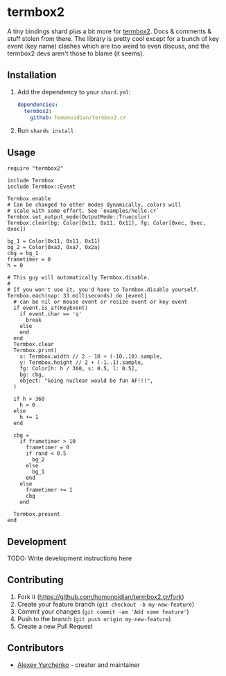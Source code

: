 # termbox2

A tiny bindings shard plus a bit more for [termbox2](https://github.com/termbox/termbox2).
Docs & comments & stuff stolen from there. The library is pretty cool except for a bunch
of key event (key name) clashes which are too weird to even discuss, and the termbox2 devs
aren't those to blame (it seems).

## Installation

1. Add the dependency to your `shard.yml`:

   ```yaml
   dependencies:
     termbox2:
       github: homonoidian/termbox2.cr
   ```

2. Run `shards install`

## Usage

```crystal
require "termbox2"

include Termbox
include Termbox::Event

Termbox.enable
# Can be changed to other modes dynamically, colors will
# scale with some effort. See `examples/hello.cr`
Termbox.set_output_mode(OutputMode::Truecolor)
Termbox.clear(bg: Color[0x11, 0x11, 0x11], fg: Color[0xec, 0xec, 0xec])

bg_1 = Color[0x11, 0x11, 0x11]
bg_2 = Color[0xa3, 0xa7, 0x2a]
cbg = bg_1
frametimer = 0
h = 0

# This guy will automatically Termbox.disable.
#
# If you won't use it, you'd have to Termbox.disable yourself.
Termbox.each(nap: 33.milliseconds) do |event|
  # can be nil or mouse event or resize event or key event
  if event.is_a?(KeyEvent)
    if event.char == 'q'
      break
    else
    end
  end
  Termbox.clear
  Termbox.print(
    x: Termbox.width // 2 - 10 + (-10..10).sample,
    y: Termbox.height // 2 + (-1..1).sample,
    fg: Color[h: h / 360, s: 0.5, l: 0.5],
    bg: cbg,
    object: "Going nuclear would be fun AF!!!",
  )

  if h > 360
    h = 0
  else
    h += 1
  end

  cbg =
    if frametimer > 10
      frametimer = 0
      if rand < 0.5
        bg_2
      else
        bg_1
      end
    else
      frametimer += 1
      cbg
    end

  Termbox.present
end
```

## Development

TODO: Write development instructions here

## Contributing

1. Fork it (<https://github.com/homonoidian/termbox2.cr/fork>)
2. Create your feature branch (`git checkout -b my-new-feature`)
3. Commit your changes (`git commit -am 'Add some feature'`)
4. Push to the branch (`git push origin my-new-feature`)
5. Create a new Pull Request

## Contributors

- [Alexey Yurchenko](https://github.com/homonoidian) - creator and maintainer
